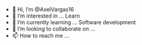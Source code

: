 - 👋 Hi, I’m @AxelVargas16
- 👀 I’m interested in ... Learn
- 🌱 I’m currently learning ... Software development
- 💞️ I’m looking to collaborate on ... 
- 📫 How to reach me ... 
